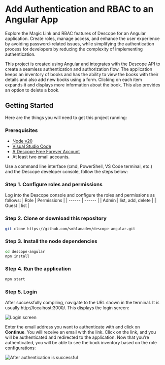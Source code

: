 # Add Authentication and RBAC to an Angular App
Explore the Magic Link and RBAC features of Descope for an Angular application. Create roles, manage access, and enhance the user experience by avoiding password-related issues, while simplifying the authentication process for developers by reducing the complexity of implementing authentication.

This project is created using Angular and integrates with the Descope API to create a seamless authentication and authorization flow. The application keeps an inventory of books and has the ability to view the books with their details and also add new books using a form. Clicking on each item expands it and displays more information about the book. This also provides an option to delete a book. 
## Getting Started
Here are the things you will need to get this project running:
### Prerequisites
- [Node v20](https://nodejs.org/en/download/prebuilt-installer)
- [Visual Studio Code](https://code.visualstudio.com/)
- [A Descope Free Forever Account](https://www.descope.com/sign-up)
- At least two email accounts.

Use a command line interface (cmd, PowerShell, VS Code terminal, etc.) and the Descope developer console, follow the steps below:
### Step 1. Configure roles and permissions
Log into the Descope console and configure the roles and permissions as follows:
| Role | Permissions |
| ------ | ------ |
| Admin | list, add, delete |
| Guest | list |
### Step 2. Clone or download this repository
```sh
git clone https://github.com/smhlanadev/descope-angular.git
```
### Step 3. Install the node dependencies
```sh
cd descope-angular
npm install
```
### Step 4. Run the application
```sh
npm start
```
### Step 5. Login
After successfully compiling, navigate to the URL shown in the terminal. It is usually http://localhost:3000/. This displays the login screen:

![Login screen](https://i.imgur.com/lQZSgic.png)

Enter the email address you want to authenticate with and click on **Continue**. You will receive an email with the link. Click on the link, and you will be authenticated and redirected to the application.
Now that you’re authenticated, you will be able to see the book inventory based on the role configurations:

![After authentication is successful](https://i.imgur.com/RzXaozX.png)
